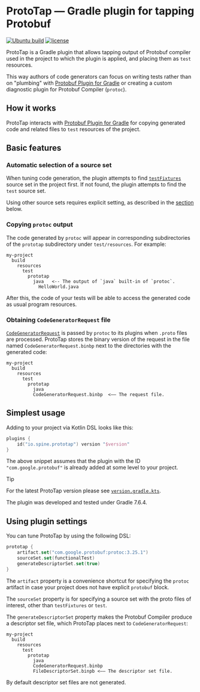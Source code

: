 # ProtoTap — Gradle plugin for tapping Protobuf

[![Ubuntu build][ubuntu-build-badge]][gh-actions]
[![license](https://img.shields.io/badge/license-Apache%20License%202.0-blue.svg?style=flat)](http://www.apache.org/licenses/LICENSE-2.0)

[gh-actions]: https://github.com/SpineEventEngine/ProtoTap/actions
[ubuntu-build-badge]: https://github.com/SpineEventEngine/ProtoTap/actions/workflows/build-on-ubuntu.yml/badge.svg

ProtoTap is a Gradle plugin that allows tapping output of Protobuf compiler used in the project to
which the plugin is applied, and placing them as `test` resources. 

This way authors of code generators can focus on writing tests rather than on "plumbing" with
[Protobuf Plugin for Gradle][protobuf-plugin] or creating a custom diagnostic plugin for
Protobuf Compiler (`protoc`).

## How it works

ProtoTap interacts with [Protobuf Plugin for Gradle][protobuf-plugin] for copying generated code and
related files to `test` resources of the project.

## Basic features

### Automatic selection of a source set
When tuning code generation, the plugin attempts to find [`testFixtures`][test-fixtures] source set
in the project first. If not found, the plugin attempts to find the `test` source set.

Using other source sets requires explicit setting, as described in the [section](#settings) below.

### Copying `protoc` output
The code generated by `protoc` will appear in corresponding subdirectories of the `prototap`
subdirectory under `test/resources`. For example:

```
my-project
  build
    resources
      test
        prototap
          java   <-- The output of `java` built-in of `protoc`.
            HelloWorld.java
```
After this, the code of your tests will be able to access the generated code as usual program
resources.

### Obtaining `CodeGeneratorRequest` file
[`CodeGeneratorRequest`][codegen-request] is passed by `protoc` to its plugins when `.proto` files
are processed. ProtoTap stores the binary version of the request in the file
named `CodeGeneratorRequest.binbp` next to the directories with the generated code:

```
my-project
  build
    resources
      test
        prototap
          java
          CodeGeneratorRequest.binbp  <—— The request file.
```

## Simplest usage

Adding to your project via Kotlin DSL looks like this:
```kotlin
plugins {
    id("io.spine.prototap") version "$version"
}
```
The above snippet assumes that the plugin with the ID `"com.google.protobuf"` is already added at
some level to your project.

> [!TIP]
> For the latest ProtoTap version please see [`version.gradle.kts`](version.gradle.kts).
> 
> The plugin was developed and tested under Gradle 7.6.4.

## <a name="settings"></a>Using plugin settings
You can tune ProtoTap by using the following DSL:

```kotlin
prototap {
    artifact.set("com.google.protobuf:protoc:3.25.1")
    sourceSet.set(functionalTest)
    generateDescriptorSet.set(true)
}
```
The `artifact` property is a convenience shortcut for specifying the `protoc` artifact in case
your project does not have explicit `protobuf` block.

The `sourceSet` property is for specifying a source set with the proto files of interest, other
than `testFixtures` or `test`.

The `generateDescriptorSet` property makes the Protobuf Compiler produce a descriptor set file,
which ProtoTap places next to `CodeGeneratorRequest`:

```
my-project
  build
    resources
      test
        prototap
          java
          CodeGeneratorRequest.binbp  
          FileDescriptorSet.binpb <—— The descriptor set file.
```
By default descriptor set files are not generated.

[protobuf-plugin]: https://github.com/google/protobuf-gradle-plugin
[test-fixtures]: https://docs.gradle.org/current/userguide/java_testing.html#sec:java_test_fixtures
[codegen-request]: https://github.com/protocolbuffers/protobuf/blob/main/src/google/protobuf/compiler/plugin.proto
[descriptor-set]: https://github.com/google/protobuf-gradle-plugin#generate-descriptor-set-files
